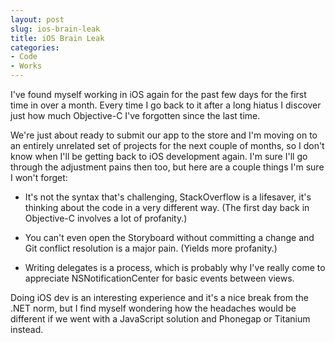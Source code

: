 ```yaml
---
layout: post
slug: ios-brain-leak
title: iOS Brain Leak
categories:
- Code
- Works
---
```


I've found myself working in iOS again for the past few days for the first time in over a month. Every time I go back to it after a long hiatus I discover just how much Objective-C I've forgotten since the last time. 

We're just about ready to submit our app to the store and I'm moving on to an entirely unrelated set of projects for the next couple of months, so I don't know when I'll be getting back to iOS development again. I'm sure I'll go through the adjustment pains then too, but here are a couple things I'm sure I won't forget:




	
  * It's not the syntax that's challenging, StackOverflow is a lifesaver, it's thinking about the code in a very different way. (The first day back in Objective-C involves a lot of profanity.)

	
  * You can't even open the Storyboard without committing a change and Git conflict resolution is a major pain. (Yields more profanity.)

	
  * Writing delegates is a process, which is probably why I've really come to appreciate NSNotificationCenter for basic events between views.



Doing iOS dev is an interesting experience and it's a nice break from the .NET norm, but I find myself wondering how the headaches would be different if we went with a JavaScript solution and Phonegap or Titanium instead.

